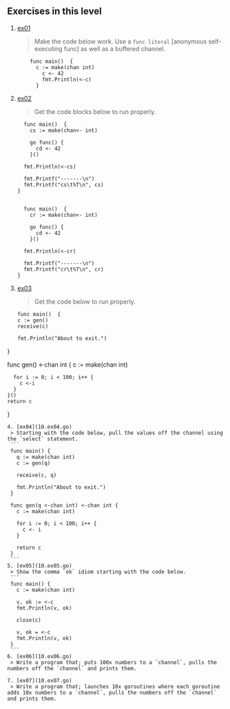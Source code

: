 ## Exercises in this level
1. [ex01](10.ex01.go)
    > Make the code below work. Use a `func literal` [anonymous self-executing func] as well as a buffered channel.
    ```
        func main()  {
          c := make(chan int)
            c <- 42
            fmt.Println(<-c)
          }

    ```
2. [ex02](10.ex02.go)
    > Get the code blocks below to run properly.
    ```
      func main()  {
        cs := make(chan<- int)

        go func() {
          cd <- 42
        }()

      fmt.Println(<-cs)

      fmt.Printf("-------\n")
      fmt.Printf("cs\t%T\n", cs)
    }


      func main()  {
        cr := make(chan<- int)

        go func() {
          cd <- 42
        }()

      fmt.Println(<-cr)

      fmt.Printf("-------\n")
      fmt.Printf("cr\t%T\n", cr)
    }
    ```
3. [ex03](10.ex03.go)
    > Get the code below to run properly.
    ```
    func main()  {
    c := gen()
    receive(c)

    fmt.Println("About to exit.")
  }

  func gen() <-chan int {
    c := make(chan int)

      for i := 0; i < 100; i++ {
        c <-i
      }
    }()
    return c
  }
   ```
  4. [ex04](10.ex04.go)
    > Starting with the code below, pull the values off the channel using the `select` statement.
    ```
    func main() {
      q := make(chan int)
      c := gen(q)

      receive(c, q)

      fmt.Println("About to exit.")
    }

    func gen(q <-chan int) <-chan int {
      c := make(chan int)

      for i := 0; i < 100; i++ {
        c <- i
      }

      return c
    }
    ```
5. [ex05](10.ex05.go)
    > Show the comma `ok` idiom starting with the code below.
    ```
    func main() {
      c := make(chan int)

      v, ok := <-c
      fmt.Println(v, ok)

      close(c)

      v, ok = <-c
      fmt.Println(v, ok)
    }
    ```
6. [ex06](10.ex06.go)
    > Write a program that; puts 100x numbers to a `channel`, pulls the numbers off the `channel` and prints them.

7. [ex07](10.ex07.go)
    > Write a program that; launches 10x goroutines where each goroutine adds 10x numbers to a `channel`, pulls the numbers off the `channel` and prints them.


